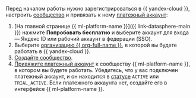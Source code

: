
Перед началом работы нужно зарегистрироваться в {{ yandex-cloud }}, настроить [сообщество](../../datasphere/concepts/community.md) и привязать к нему [платежный аккаунт](../../billing/concepts/billing-account.md):
1. [На главной странице {{ ml-platform-name }}]({{ link-datasphere-main }}) нажмите **Попробовать бесплатно** и выберите аккаунт для входа — Яндекс ID или рабочий аккаунт в федерации (SSO).
1. Выберите [организацию {{ org-full-name }}](../../organization/), в которой вы будете работать в {{ yandex-cloud }}.
1. [Создайте сообщество](../../datasphere/operations/community/create.md).
1. [Привяжите платежный аккаунт](../../datasphere/operations/community/link-ba.md) к сообществу {{ ml-platform-name }}, в котором вы будете работать. Убедитесь, что у вас подключен платежный аккаунт, и он находится в [статусе](../../billing/concepts/billing-account-statuses.md) `ACTIVE` или `TRIAL_ACTIVE`. Если платежного аккаунта нет, создайте его в интерфейсе {{ ml-platform-name }}.
